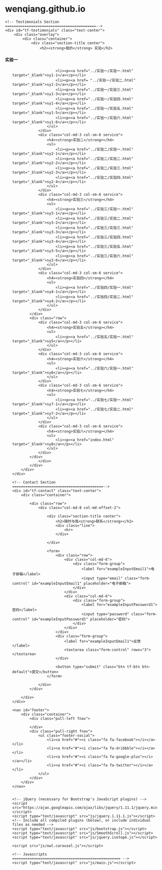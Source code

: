# wenqiang.github.io
<!DOCTYPE html>
<html lang="en">
  <head>
  
    <!-- Testimonials Section
    ==========================================-->
    <div id="tf-testimonials" class="text-center">
        <div class="overlay">
            <div class="container">
                <div class="section-title center">
                    <h2><strong>我的</strong> 实验</h2>
 <div class="space"></div>
            <div class="row">
                <div class="col-md-3 col-sm-6 service">
                    <h4><strong>实验一</strong></h4>
                    <ul>
              
                        <li><p><a href="../实验一/实验一.html" target="_blank">sy1-1</a></p></li>
                        <li><p><a href= "../实验一/实验二.html" target="_blank">sy1-2</a></p></li>
                        <li><p><a href="../实验一/实验三.html" target="_blank">sy1-3</a></p></li>
                        <li><p><a href="../实验一/实验四.html" target="_blank">sy1-4</a></p></li>
                        <li><p><a href="../实验一/实验五.html" target="_blank">sy1-5</a></p></li>
						<li><p><a href="../实验一/实验六.html" target="_blank">sy1-6</a></p></li>
                    </ul>
                </div>
                <div class="col-md-3 col-sm-6 service">
                    <h4><strong>实验二</strong></h4>
                    <ul>
                        <li><p><a href="../实验二/实验一.html" target="_blank">sy2-1</a></p></li>
                        <li><p><a href="../实验二/实验二.html" target="_blank">sy2-2</a></p></li>
                        <li><p><a href="../实验二/实验三.html" target="_blank">sy2-3</a></p></li>
                        <li><p><a href="../实验二/实验四.html" target="_blank">sy2-4</a></p></li>
                    </ul>
                </div>
                <div class="col-md-3 col-sm-6 service">
                    <h4><strong>实验三</strong></h4>
                    <ul>
                        <li><p><a href="../实验三/实验一.html" target="_blank">sy3-1</a></p></li>
                        <li><p><a href="../实验三/实验二.html" target="_blank">sy3-2</a></p></li>
                        <li><p><a href="../实验三/实验三.html" target="_blank">sy3-3</a></p></li>
                        <li><p><a href="../实验三/实验四.html" target="_blank">sy3-4</a></p></li>
                        <li><p><a href="../实验三/实验五.html" target="_blank">sy3-5</a></p></li>
                        <li><p><a href="../实验三/实验六.html" target="_blank">sy3-6</a></p></li>
                    </ul>
                </div>
                <div class="col-md-3 col-sm-6 service">
                    <h4><strong>实验四</strong></h4>
                    <ul>
                        <li><p><a href="../实验四/实验一.html" target="_blank">sy4-1</a></p></li>
                        <li><p><a href="../实验四/实验二.html" target="_blank">sy4-2</a></p></li>
                    </ul>
                </div>
            </div>
            <div class="row">
                <div class="col-md-3 col-sm-6 service">
                    <h4><strong>实验五</strong></h4>
                    <ul>
                        <li><p><a href="../实验五/实验一.html" target="_blank">sy5</a></p></li>
                    </ul>
                </div>
                <div class="col-md-3 col-sm-6 service">
                    <h4><strong>实验六</strong></h4>
                    <ul>
                        <li><p><a href="../实验六/实验一.html" target="_blank">sy6</a></p></li>
                    </ul>
                </div>
                <div class="col-md-3 col-sm-6 service">
                    <h4><strong>实验七</strong></h4>
                    <ul>
                        <li><p><a href="../实验七/实验一.html" target="_blank">sy7-1</a></p></li>
                        <li><p><a href="../实验七/实验二.html" target="_blank">sy7-2</a></p></li>
                    </ul>
                </div>
                <div class="col-md-3 col-sm-6 service">
                    <h4><strong>实验八</strong></h4>
                    <ul>
                        <li><p><a href="index.html" target="_blank">sy8</a></p></li>
                    </ul>
                </div>
            </div>
				</div>
            </div>
        </div>
    </div>

    <!-- Contact Section
    ==========================================-->
    <div id="tf-contact" class="text-center">
        <div class="container">

            <div class="row">
                <div class="col-md-8 col-md-offset-2">

                    <div class="section-title center">
                        <h2>随时与我<strong>联系</strong></h2>
                        <div class="line">
                            <hr>
                        </div>
                                   
                    </div>

                    <form>
                        <div class="row">
                            <div class="col-md-6">
                                <div class="form-group">
                                    <label for="exampleInputEmail1">电子邮箱</label>
                                    <input type="email" class="form-control" id="exampleInputEmail1" placeholder="电子邮箱">
                                </div>
                            </div>
                            <div class="col-md-6">
                                <div class="form-group">
                                    <label for="exampleInputPassword1">密码</label>
                                    <input type="password" class="form-control" id="exampleInputPassword1" placeholder="密码">
                                </div>
                            </div>
                        </div>
                        <div class="form-group">
                            <label for="exampleInputEmail1">反馈</label>
                            <textarea class="form-control" rows="3"></textarea>
                        </div>
                        
                        <button type="submit" class="btn tf-btn btn-default">提交</button>
                    </form>

                </div>
            </div>

        </div>
    </div>

    <nav id="footer">
        <div class="container">
            <div class="pull-left fnav">
              
            </div>
            <div class="pull-right fnav">
                <ul class="footer-social">
                    <li><a href="#"><i class="fa fa-facebook"></i></a></li>
                    <li><a href="#"><i class="fa fa-dribbble"></i></a></li>
                    <li><a href="#"><i class="fa fa-google-plus"></i></a></li>
                    <li><a href="#"><i class="fa fa-twitter"></i></a></li>
                </ul>
            </div>
        </div>
    </nav>


    <!-- jQuery (necessary for Bootstrap's JavaScript plugins) -->
    <script src="https://ajax.googleapis.com/ajax/libs/jquery/1.11.1/jquery.min.js"></script>
    <script type="text/javascript" src="js/jquery.1.11.1.js"></script>
    <!-- Include all compiled plugins (below), or include individual files as needed -->
    <script type="text/javascript" src="js/bootstrap.js"></script>
    <script type="text/javascript" src="js/SmoothScroll.js"></script>
    <script type="text/javascript" src="js/jquery.isotope.js"></script>

    <script src="js/owl.carousel.js"></script>

    <!-- Javascripts
    ================================================== -->
    <script type="text/javascript" src="js/main.js"></script>

  </body>
</html>

